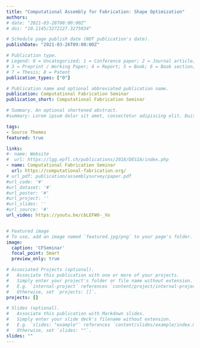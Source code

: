 ```yaml
---
title: "Computational Assembly for Fabrication: Shape Optimization"
authors:
# date: "2021-03-28T00:00:00Z"
# doi: "10.1145/3272127.3275034"

# Schedule page publish date (NOT publication's date).
publishDate: "2021-03-26T09:00:00Z"

# Publication type.
# Legend: 0 = Uncategorized; 1 = Conference paper; 2 = Journal article;
# 3 = Preprint / Working Paper; 4 = Report; 5 = Book; 6 = Book section;
# 7 = Thesis; 8 = Patent
publication_types: ["0"]

# Publication name and optional abbreviated publication name.
publication: Computational Fabrication Seminar
publication_short: Computational Fabrication Seminar

# Summary. An optional shortened abstract.
#summary: Lorem ipsum dolor sit amet, consectetur adipiscing elit. Duis posuere tellus ac convallis placerat. Proin tincidunt magna sed ex sollicitudin condimentum.

tags:
- Source Themes
featured: true

links:
#- name: Website
#  url: https://lgg.epfl.ch/publications/2018/DESIA/index.php
- name: Computational Fabrication Seminar
  url: https://computational-fabrication.org/
# url_pdf: publication/assemblysurvey/paper.pdf
#url_code: '#'
#url_dataset: '#'
#url_poster: '#'
#url_project: ''
#url_slides: ''
#url_source: '#'
url_video: https://youtu.be/cbLEFW8-_Vo


# Featured image
# To use, add an image named `featured.jpg/png` to your page's folder. 
image:
  caption: 'CFSeminar'
  focal_point: Smart
  preview_only: true

# Associated Projects (optional).
#   Associate this publication with one or more of your projects.
#   Simply enter your project's folder or file name without extension.
#   E.g. `internal-project` references `content/project/internal-project/index.md`.
#   Otherwise, set `projects: []`.
projects: []

# Slides (optional).
#   Associate this publication with Markdown slides.
#   Simply enter your slide deck's filename without extension.
#   E.g. `slides: "example"` references `content/slides/example/index.md`.
#   Otherwise, set `slides: ""`.
slides: ""
---
```


